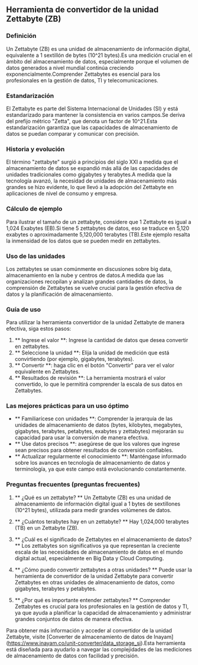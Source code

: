 ## Herramienta de convertidor de la unidad Zettabyte (ZB)

### Definición
Un Zettabyte (ZB) es una unidad de almacenamiento de información digital, equivalente a 1 sextillón de bytes (10^21 bytes).Es una medición crucial en el ámbito del almacenamiento de datos, especialmente porque el volumen de datos generados a nivel mundial continúa creciendo exponencialmente.Comprender Zettabytes es esencial para los profesionales en la gestión de datos, TI y telecomunicaciones.

### Estandarización
El Zettabyte es parte del Sistema Internacional de Unidades (SI) y está estandarizado para mantener la consistencia en varios campos.Se deriva del prefijo métrico "Zetta", que denota un factor de 10^21.Esta estandarización garantiza que las capacidades de almacenamiento de datos se puedan comparar y comunicar con precisión.

### Historia y evolución
El término "zettabyte" surgió a principios del siglo XXI a medida que el almacenamiento de datos se expandió más allá de las capacidades de unidades tradicionales como gigabytes y terabytes.A medida que la tecnología avanzó, la necesidad de unidades de almacenamiento más grandes se hizo evidente, lo que llevó a la adopción del Zettabyte en aplicaciones de nivel de consumo y empresa.

### Cálculo de ejemplo
Para ilustrar el tamaño de un zettabyte, considere que 1 Zettabyte es igual a 1,024 Exabytes (EB).Si tiene 5 zettabytes de datos, eso se traduce en 5,120 exabytes o aproximadamente 5,120,000 terabytes (TB).Este ejemplo resalta la inmensidad de los datos que se pueden medir en zettabytes.

### Uso de las unidades
Los zettabytes se usan comúnmente en discusiones sobre big data, almacenamiento en la nube y centros de datos.A medida que las organizaciones recopilan y analizan grandes cantidades de datos, la comprensión de Zettabytes se vuelve crucial para la gestión efectiva de datos y la planificación de almacenamiento.

### Guía de uso
Para utilizar la herramienta convertidor de la unidad Zettabyte de manera efectiva, siga estos pasos:
1. ** Ingrese el valor **: Ingrese la cantidad de datos que desea convertir en zettabytes.
2. ** Seleccione la unidad **: Elija la unidad de medición que está convirtiendo (por ejemplo, gigabytes, terabytes).
3. ** Convertir **: haga clic en el botón "Convertir" para ver el valor equivalente en Zettabytes.
4. ** Resultados de revisión **: La herramienta mostrará el valor convertido, lo que le permitirá comprender la escala de sus datos en Zettabytes.

### Las mejores prácticas para un uso óptimo
- ** Familiarícese con unidades **: Comprender la jerarquía de las unidades de almacenamiento de datos (bytes, kilobytes, megabytes, gigabytes, terabytes, petabytes, exabytes y zettabytes) mejorarán su capacidad para usar la conversión de manera efectiva.
- ** Use datos precisos **: asegúrese de que los valores que ingrese sean precisos para obtener resultados de conversión confiables.
- ** Actualizar regularmente el conocimiento **: Manténgase informado sobre los avances en tecnología de almacenamiento de datos y terminología, ya que este campo está evolucionando constantemente.

### Preguntas frecuentes (preguntas frecuentes)

1. ** ¿Qué es un zettabyte? **
Un Zettabyte (ZB) es una unidad de almacenamiento de información digital igual a 1 bytes de sextillones (10^21 bytes), utilizada para medir grandes volúmenes de datos.

2. ** ¿Cuántos terabytes hay en un zettabyte? **
Hay 1,024,000 terabytes (TB) en un Zettabyte (ZB).

3. ** ¿Cuál es el significado de Zettabytes en el almacenamiento de datos? **
Los zettabytes son significativos ya que representan la creciente escala de las necesidades de almacenamiento de datos en el mundo digital actual, especialmente en Big Data y Cloud Computing.

4. ** ¿Cómo puedo convertir zettabytes a otras unidades? **
Puede usar la herramienta de convertidor de la unidad Zettabyte para convertir Zettabytes en otras unidades de almacenamiento de datos, como gigabytes, terabytes y petabytes.

5. ** ¿Por qué es importante entender zettabytes? **
Comprender Zettabytes es crucial para los profesionales en la gestión de datos y TI, ya que ayuda a planificar la capacidad de almacenamiento y administrar grandes conjuntos de datos de manera efectiva.

Para obtener más información y acceder al convertidor de la unidad Zettabyte, visite [Converter de almacenamiento de datos de Inayam] (https://www.inayam.co/unit-converter/data_storage_si).Esta herramienta está diseñada para ayudarlo a navegar las complejidades de las mediciones de almacenamiento de datos con facilidad y precisión.